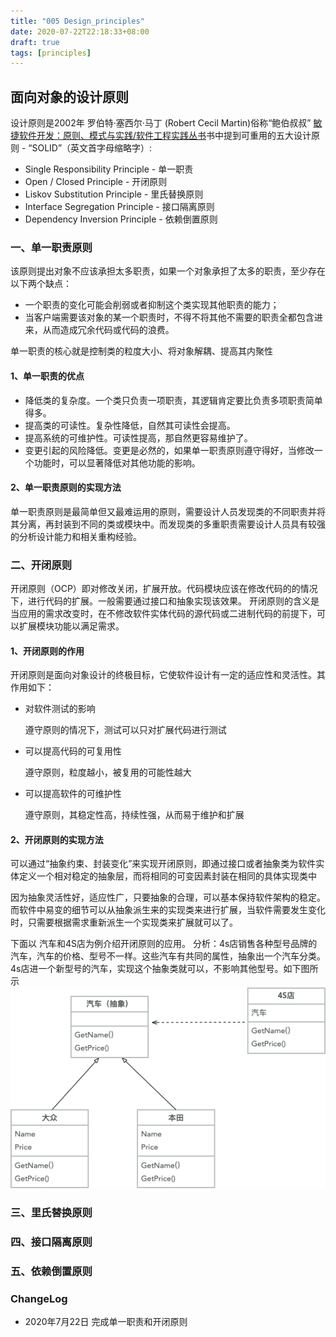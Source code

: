 ```yaml
---
title: "005 Design_principles"
date: 2020-07-22T22:18:33+08:00
draft: true
tags: [principles]
---
```


## 面向对象的设计原则

设计原则是2002年 罗伯特·塞西尔·马丁 (Robert Cecil Martin)俗称“鲍伯叔叔” [敏捷软件开发：原则、模式与实践/软件工程实践丛书](https://item.jd.com/12468135.html)书中提到可重用的五大设计原则 - “SOLID”（英文首字母缩略字）:

- Single Responsibility Principle - 单一职责
- Open / Closed Principle - 开闭原则
- Liskov Substitution Principle - 里氏替换原则
- Interface Segregation Principle - 接口隔离原则
- Dependency Inversion Principle - 依赖倒置原则


### 一、单一职责原则
该原则提出对象不应该承担太多职责，如果一个对象承担了太多的职责，至少存在以下两个缺点：
- 一个职责的变化可能会削弱或者抑制这个类实现其他职责的能力；
- 当客户端需要该对象的某一个职责时，不得不将其他不需要的职责全都包含进来，从而造成冗余代码或代码的浪费。

单一职责的核心就是控制类的粒度大小、将对象解耦、提高其内聚性

#### 1、单一职责的优点
- 降低类的复杂度。一个类只负责一项职责，其逻辑肯定要比负责多项职责简单得多。
- 提高类的可读性。复杂性降低，自然其可读性会提高。
- 提高系统的可维护性。可读性提高，那自然更容易维护了。
- 变更引起的风险降低。变更是必然的，如果单一职责原则遵守得好，当修改一个功能时，可以显著降低对其他功能的影响。

#### 2、单一职责原则的实现方法
单一职责原则是最简单但又最难运用的原则，需要设计人员发现类的不同职责并将其分离，再封装到不同的类或模块中。而发现类的多重职责需要设计人员具有较强的分析设计能力和相关重构经验。

### 二、开闭原则
开闭原则（OCP）即对修改关闭，扩展开放。代码模块应该在修改代码的的情况下，进行代码的扩展。一般需要通过接口和抽象实现该效果。
开闭原则的含义是当应用的需求改变时，在不修改软件实体代码的源代码或二进制代码的前提下，可以扩展模块功能以满足需求。

#### 1、开闭原则的作用

开闭原则是面向对象设计的终极目标，它使软件设计有一定的适应性和灵活性。其作用如下：
- 对软件测试的影响

    遵守原则的情况下，测试可以只对扩展代码进行测试

- 可以提高代码的可复用性

    遵守原则，粒度越小，被复用的可能性越大

- 可以提高软件的可维护性

    遵守原则，其稳定性高，持续性强，从而易于维护和扩展

#### 2、开闭原则的实现方法
可以通过“抽象约束、封装变化”来实现开闭原则，即通过接口或者抽象类为软件实体定义一个相对稳定的抽象层，而将相同的可变因素封装在相同的具体实现类中

因为抽象灵活性好，适应性广，只要抽象的合理，可以基本保持软件架构的稳定。而软件中易变的细节可以从抽象派生来的实现类来进行扩展，当软件需要发生变化时，只需要根据需求重新派生一个实现类来扩展就可以了。

下面以 汽车和4S店为例介绍开闭原则的应用。
分析：4s店销售各种型号品牌的汽车，汽车的价格、型号不一样。这些汽车有共同的属性，抽象出一个汽车分类。4s店进一个新型号的汽车，实现这个抽象类就可以，不影响其他型号。如下图所示
![avatar](open-close.png)

### 三、里氏替换原则

### 四、接口隔离原则

### 五、依赖倒置原则


### ChangeLog
- 2020年7月22日 完成单一职责和开闭原则